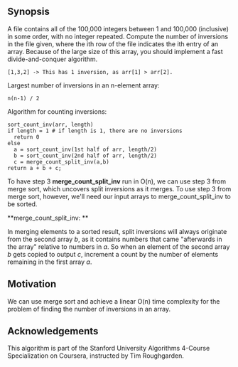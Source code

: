 ## Synopsis
A file contains all of the 100,000 integers between 1 and 100,000 (inclusive)
in some order, with no integer repeated. Compute the number of inversions
in the file given, where the ith row of the file indicates the ith entry of
an array. Because of the large size of this array, you should implement a
fast divide-and-conquer algorithm.

```
[1,3,2] -> This has 1 inversion, as arr[1] > arr[2].
```

Largest number of inversions in an n-element array:

```
n(n-1) / 2
```

Algorithm for counting inversions:

```
sort_count_inv(arr, length)
if length = 1 # if length is 1, there are no inversions
  return 0
else
  a = sort_count_inv(1st half of arr, length/2)
  b = sort_count_inv(2nd half of arr, length/2)
  c = merge_count_split_inv(a,b)
return a + b + c;
```

To have step 3 **merge_count_split_inv** run in O(n), we can use step 3 from
merge sort, which uncovers split inversions as it merges.
To use step 3 from merge sort, however, we'll need our input arrays to
merge_count_split_inv to be sorted.

**merge_count_split_inv: **

In merging elements to a sorted result, split inversions will always originate
from the second array *b*, as it contains numbers that came "afterwards in the
array" relative to numbers in *a*. So when an element of the second array *b* gets copied to output *c*, increment a
count by the number of elements remaining in the first array *a*.

## Motivation

We can use merge sort and achieve a linear O(n) time complexity for the problem of finding the number of inversions in an array.

## Acknowledgements

This algorithm is part of the Stanford University Algorithms 4-Course Specialization on Coursera, instructed by Tim Roughgarden.
